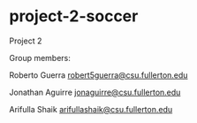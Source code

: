 # project-2-soccer
Project 2

Group members:

Roberto Guerra robert5guerra@csu.fullerton.edu

Jonathan Aguirre  jonaguirre@csu.fullerton.edu

Arifulla Shaik arifullashaik@csu.fullerton.edu
